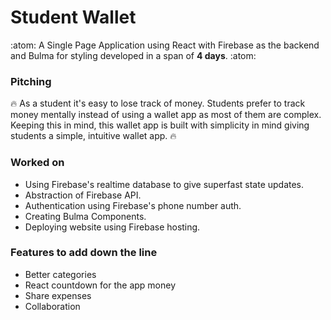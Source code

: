 # Student Wallet
:atom: 
A Single Page Application using React with Firebase as the backend and Bulma for styling developed in a span of **4 days**.
:atom:

### Pitching
:fire:
As a student it's easy to lose track of money. Students prefer to track money mentally instead of using a wallet app as most of them are complex. Keeping this in mind, this wallet app is built with simplicity in mind giving students a simple, intuitive wallet app. 
:fire:

### Worked on
- Using Firebase's realtime database to give superfast state updates.
- Abstraction of Firebase API.
- Authentication using Firebase's phone number auth.
- Creating Bulma Components.
- Deploying website using Firebase hosting.

### Features to add down the line
- Better categories
- React countdown for the app money
- Share expenses
- Collaboration
